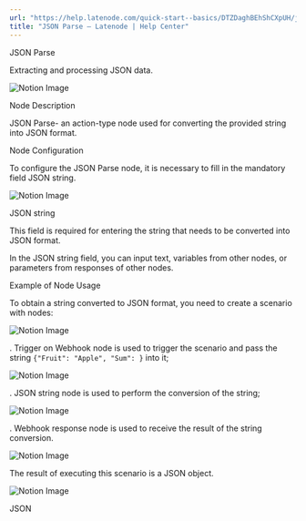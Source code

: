 ```yaml
---
url: "https://help.latenode.com/quick-start--basics/DTZDaghBEhShCXpUH/json-parse/kEYxeVTHqZPhdwuH"
title: "JSON Parse – Latenode | Help Center"
---
```


 JSON Parse

Extracting and processing JSON data.


![Notion Image](https://www.notion.so/image/https%A%F%Fprod-files-secure.s.us-west-.amazonaws.com%Ffbefde--fff--dca%Fa---b-bd%FUntitled.png?table=block&id=d-a--bcfb-fc&cache=v)

 Node Description

JSON Parse\- an action-type node used for converting the provided string into JSON format.

 Node Configuration

To configure the JSON Parse node, it is necessary to fill in the mandatory field JSON string.

![Notion Image](https://www.notion.so/image/https%A%F%Fprod-files-secure.s.us-west-.amazonaws.com%Ffbefde--fff--dca%Fe-eb-a-bfe-eaadcab%FUntitled.png?table=block&id=d-a--bce-ccdeb&cache=v)

 JSON string

This field is required for entering the string that needs to be converted into JSON format.



In the JSON string field, you can input text, variables from other nodes, or parameters from responses of other nodes.

 Example of Node Usage

To obtain a string converted to JSON format, you need to create a scenario with nodes:

![Notion Image](https://www.notion.so/image/https%A%F%Fprod-files-secure.s.us-west-.amazonaws.com%Ffbefde--fff--dca%Fde-a--cf-ed%FUntitled.png?table=block&id=d-a-d-baf-fedaf&cache=v)

\. Trigger on Webhook node is used to trigger the scenario and pass the string `{"Fruit": "Apple", "Sum": }` into it;

![Notion Image](https://www.notion.so/image/https%A%F%Fprod-files-secure.s.us-west-.amazonaws.com%Ffbefde--fff--dca%Feecd-ebae--b-ede%FUntitled.png?table=block&id=d-a---daccd&cache=v)

\. JSON string node is used to perform the conversion of the string;

![Notion Image](https://www.notion.so/image/https%A%F%Fprod-files-secure.s.us-west-.amazonaws.com%Ffbefde--fff--dca%F-ee-fb-b-ceccbb%FUntitled.png?table=block&id=d-a--c-ecda&cache=v)

\. Webhook response node is used to receive the result of the string conversion.

![Notion Image](https://www.notion.so/image/https%A%F%Fprod-files-secure.s.us-west-.amazonaws.com%Ffbefde--fff--dca%Fcb---ad-cfcbbc%FUntitled.png?table=block&id=d-a--ca-dfbef&cache=v)

The result of executing this scenario is a JSON object.

![Notion Image](https://www.notion.so/image/https%A%F%Fprod-files-secure.s.us-west-.amazonaws.com%Ffbefde--fff--dca%F-ea-fb-ba-cceaf%FUntitled.png?table=block&id=d-a-b-bf-ddcfed&cache=v)

 JSON